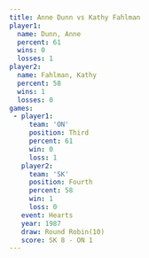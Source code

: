 ```yaml
---
title: Anne Dunn vs Kathy Fahlman
player1:              
  name: Dunn, Anne    
  percent: 61         
  wins: 0             
  losses: 1           
player2:              
  name: Fahlman, Kathy
  percent: 58         
  wins: 1             
  losses: 0           
games:
 - player1:         
     team: 'ON'     
     position: Third
     percent: 61    
     win: 0         
     loss: 1        
   player2:          
     team: 'SK'      
     position: Fourth
     percent: 58     
     win: 1          
     loss: 0         
   event: Hearts        
   year: 1987           
   draw: Round Robin(10)
   score: SK 8 - ON 1   
---
```

